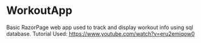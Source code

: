 # WorkoutApp

Basic RazorPage web app used to track and display workout info using sql database.
Tutorial Used: https://www.youtube.com/watch?v=eru2emiqow0